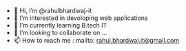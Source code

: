 - 👋 Hi, I’m @rahulbhardwaj-it
- 👀 I’m interested in devoloping web applications
- 🌱 I’m currently learning B.tech IT
- 💞️ I’m looking to collaborate on ...
- 📫 How to reach me : mailto: rahul.bhardwaj.it@gmail.com

<!---
rahulbhardwaj-it/rahulbhardwaj-it is a ✨ special ✨ repository because its `README.md` (this file) appears on your GitHub profile.
You can click the Preview link to take a look at your changes.
--->
